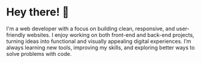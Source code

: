 <h1>Hey there! 👋</h1>
I'm a web developer with a focus on building clean, responsive, and user-friendly websites. I enjoy working on both front-end and back-end projects, turning ideas into functional and visually appealing digital experiences. I’m always learning new tools, improving my skills, and exploring better ways to solve problems with code.

<!---
achraf297/achraf297 is a ✨ special ✨ repository because its `README.md` (this file) appears on your GitHub profile.
You can click the Preview link to take a look at your changes.
--->

